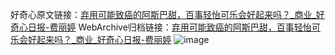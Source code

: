 好奇心原文链接：[弃用可能致癌的阿斯巴甜，百事轻怡可乐会好起来吗？_商业_好奇心日报-费丽婷](https://www.qdaily.com/articles/8946.html)
WebArchive归档链接：[弃用可能致癌的阿斯巴甜，百事轻怡可乐会好起来吗？_商业_好奇心日报-费丽婷](http://web.archive.org/web/20180923184930/http://www.qdaily.com:80/articles/8946.html)
![image](http://ww3.sinaimg.cn/large/007d5XDply1g3ve17j3g6j30u02m1e81)